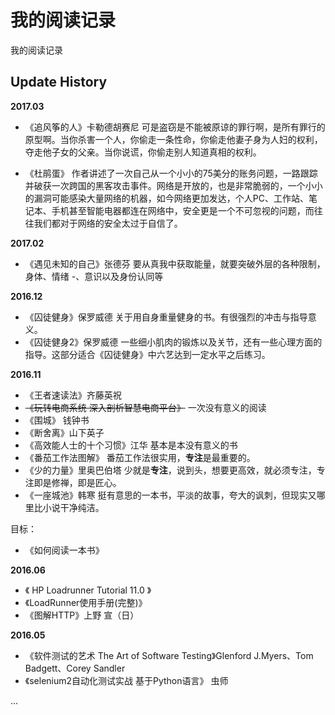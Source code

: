 # 我的阅读记录

我的阅读记录

## Update History

**2017.03**
- 《追风筝的人》卡勒德胡赛尼 可是盗窃是不能被原谅的罪行啊，是所有罪行的原型啊。当你杀害一个人，你偷走一条性命，你偷走他妻子身为人妇的权利，夺走他子女的父亲。当你说谎，你偷走别人知道真相的权利。

- 《杜鹃蛋》 作者讲述了一次自己从一个小小的75美分的账务问题，一路跟踪并破获一次跨国的黑客攻击事件。网络是开放的，也是非常脆弱的，一个小小的漏洞可能感染大量网络的机器，如今网络更加发达，个人PC、工作站、笔记本、手机甚至智能电器都连在网络中，安全更是一个不可忽视的问题，而往往我们都对于网络的安全太过于自信了。

**2017.02**

- 《遇见未知的自己》张德芬 要从真我中获取能量，就要突破外层的各种限制，身体、情绪
-、意识以及身份认同等

**2016.12**

- 《囚徒健身》保罗威德 关于用自身重量健身的书。有很强烈的冲击与指导意义。
- 《囚徒健身2》保罗威德 一些细小肌肉的锻炼以及关节，还有一些心理方面的指导。这部分适合《囚徒健身》中六艺达到一定水平之后练习。

**2016.11**

- 《王者速读法》齐藤英祝
- ~~《玩转电商系统 深入剖析智慧电商平台》~~ 一次没有意义的阅读
- 《围城》 钱钟书
- 《断舍离》山下英子
- 《高效能人士的十个习惯》江华 基本是本没有意义的书
- 《番茄工作法图解》 番茄工作法很实用，**专注**是最重要的。
- 《少的力量》里奥巴伯塔 少就是**专注**，说到头，想要更高效，就必须专注，专注即是修禅，即是匠心。
- 《一座城池》韩寒 挺有意思的一本书，平淡的故事，夸大的讽刺，但现实又哪里比小说干净纯洁。

目标：

- 《如何阅读一本书》

**2016.06**

- 《 HP Loadrunner Tutorial 11.0 》
- 《LoadRunner使用手册(完整)》
- 《图解HTTP》上野 宣（日）


**2016.05**

- 《软件测试的艺术 The Art of Software Testing》Glenford J.Myers、Tom Badgett、Corey Sandler
- 《selenium2自动化测试实战 基于Python语言》 虫师

...
